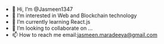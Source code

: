- 👋 Hi, I’m @Jasmeen1347
- 👀 I’m interested in Web and Blockchain technology
- 🌱 I’m currently learning React.js 
- 💞️ I’m looking to collaborate on ...
- 📫 How to reach me email:jasmeen.maradeeya@gmail.com

<!---
Jasmeen1347/Jasmeen1347 is a ✨ special ✨ repository because its `README.md` (this file) appears on your GitHub profile.
You can click the Preview link to take a look at your changes.
--->
